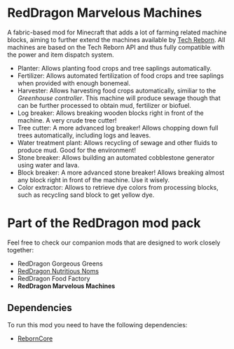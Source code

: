 # RedDragon Marvelous Machines

A fabric-based mod for Minecraft that adds a lot of farming related machine blocks, aiming to further extend the machines available by [Tech Reborn](https://github.com/TechReborn/TechReborn). All machines are based on the Tech Reborn API and thus fully compatible with the power and item dispatch system.

* Planter: Allows planting food crops and tree saplings automatically.
* Fertilizer: Allows automated fertilization of food crops and tree saplings when provided with enough bonemeal.
* Harvester: Allows harvesting food crops automatically, similiar to the *Greenhouse controller*. This machine will produce sewage though that can be further processed to obtain mud, fertilizer or biofuel.
* Log breaker: Allows breaking wooden blocks right in front of the machine. A very crude tree cutter!
* Tree cutter: A more advanced log breaker! Allows chopping down full trees automatically, including logs and leaves.
* Water treatment plant: Allows recycling of sewage and other fluids to produce mud. Good for the environment!
* Stone breaker: Allows building an automated cobblestone generator using water and lava.
* Block breaker: A more advanced stone breaker! Allows breaking almost any block right in front of the machine. Use it wisely.
* Color extractor: Allows to retrieve dye colors from processing blocks, such as recycling sand block to get yellow dye.

# Part of the RedDragon mod pack
Feel free to check our companion mods that are designed to work closely together:

* RedDragon Gorgeous Greens
* [RedDragon Nutritious Noms](https://github.com/SophiaAska/RedDragon-Nutritious-Noms)
* RedDragon Food Factory
* **RedDragon Marvelous Machines**

## Dependencies

To run this mod you need to have the following dependencies:

* [RebornCore](https://github.com/TechReborn/RebornCore)
